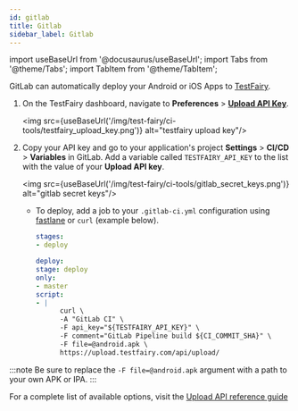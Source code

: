 ```yaml
---
id: gitlab
title: Gitlab
sidebar_label: Gitlab
---
```


import useBaseUrl from '@docusaurus/useBaseUrl';
import Tabs from '@theme/Tabs';
import TabItem from '@theme/TabItem';

GitLab can automatically deploy your Android or iOS Apps to [TestFairy](https://www.testfairy.com/).

1. On the TestFairy dashboard, navigate to **Preferences** > **[Upload API Key](https://app.testfairy.com/settings/api-key)**.

   <img src={useBaseUrl('/img/test-fairy/ci-tools/testfairy_upload_key.png')} alt="testfairy upload key"/>

2. Copy your API key and go to your application's project **Settings** > **CI/CD** > **Variables** in GitLab. Add a variable called `TESTFAIRY_API_KEY` to the list with the value of your **Upload API key**.

   <img src={useBaseUrl('/img/test-fairy/ci-tools/gitlab_secret_keys.png')} alt="gitlab secret keys"/>

   - To deploy, add a job to your `.gitlab-ci.yml` configuration using [fastlane](https://docs.fastlane.tools/getting-started/ios/beta-deployment/) or `curl` (example below).

     ```yaml
     stages:
     - deploy

     deploy:
     stage: deploy
     only:
     - master
     script:
     - |
           curl \
           -A "GitLab CI" \
           -F api_key="${TESTFAIRY_API_KEY}" \
           -F comment="GitLab Pipeline build ${CI_COMMIT_SHA}" \
           -F file=@android.apk \
           https://upload.testfairy.com/api/upload/
     ```

:::note
Be sure to replace the `-F file=@android.apk` argument with a path to your own APK or IPA.
:::

For a complete list of available options, visit the [Upload API reference guide](/test-fairy/api-reference/upload-api)
